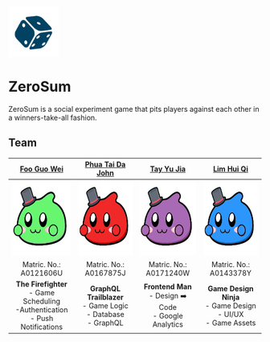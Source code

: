 <img src="https://github.com/yujiatay/zerosum/blob/master/frontend/public/images/dice-512.png" height="100" width="100">

# ZeroSum 

ZeroSum is a social experiment game that pits players against each other in a winners-take-all fashion. 

## Team

| [Foo Guo Wei](https://github.com/tomforge) | [Phua Tai Da John](https://github.com/JayPeeTeeDee) | [Tay Yu Jia](https://github.com/yujiatay) | [Lim Hui Qi](https://github.com/LuMiN0uSaRc) |
| :---: |:---:| :---:| :---:|
| <img src="https://github.com/yujiatay/zerosum/blob/master/docs/madhatter-1.png" height="150" width="150"> | <img src="https://github.com/yujiatay/zerosum/blob/master/docs/madhatter-2.png" height="150" width="150"> | <img src="https://github.com/yujiatay/zerosum/blob/master/docs/madhatter-3.png" height="150" width="150">  | <img src="https://github.com/yujiatay/zerosum/blob/master/docs/madhatter-4.png" height="150" width="150">  |
| Matric. No.: A0121606U | Matric. No.: A0167875J | Matric. No.: A0171240W | Matric. No.: A0143378Y |
| **The Firefighter**<br> - Game Scheduling <br> -Authentication <br> - Push Notifications <br>| **GraphQL Trailblazer**<br> - Game Logic<br> - Database<br> - GraphQL<br>| **Frontend Man**<br> - Design ➡️ Code<br> - Google Analytics<br> | **Game Design Ninja**<br> - Game Design<br> - UI/UX <br> - Game Assets<br>|
